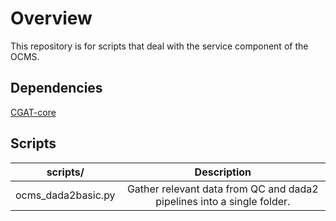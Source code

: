 # Overview

This repository is for scripts that deal with the service component of the OCMS.

## Dependencies

[CGAT-core](https://github.com/cgat-developers/cgat-core)

## Scripts


| **scripts/**             | **Description**                                                         |
|--------------------------|:-----------------------------------------------------------------------:|
| ocms_dada2basic.py       | Gather relevant data from QC and dada2 pipelines into a single folder.  |
